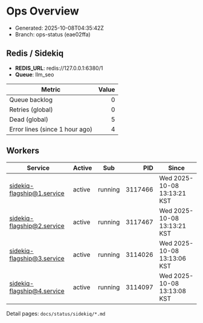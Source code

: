 # Ops Overview

- Generated: 2025-10-08T04:35:42Z
- Branch: ops-status (eae02ffa)

## Redis / Sidekiq
- **REDIS_URL**: redis://127.0.0.1:6380/1
- **Queue**: llm_seo

| Metric | Value |
|---|---:|
| Queue backlog | 0 |
| Retries (global) | 0 |
| Dead (global) | 5 |
| Error lines (since 1 hour ago) | 4 |

## Workers
| Service | Active | Sub | PID | Since |
|---|---|---|---:|---|
| sidekiq-flagship@1.service | active | running | 3117466 | Wed 2025-10-08 13:13:21 KST |
| sidekiq-flagship@2.service | active | running | 3117467 | Wed 2025-10-08 13:13:21 KST |
| sidekiq-flagship@3.service | active | running | 3114026 | Wed 2025-10-08 13:13:06 KST |
| sidekiq-flagship@4.service | active | running | 3114097 | Wed 2025-10-08 13:13:08 KST |

Detail pages: `docs/status/sidekiq/*.md`
